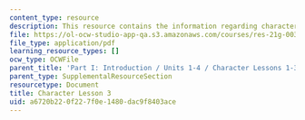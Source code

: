 ```yaml
---
content_type: resource
description: This resource contains the information regarding character lesson 3.
file: https://ol-ocw-studio-app-qa.s3.amazonaws.com/courses/res-21g-003-learning-chinese-a-foundation-course-in-mandarin-spring-2011/a6720b220f227f0e1480dac9f8403ace_MITRES_21G_003S11_char03.pdf
file_type: application/pdf
learning_resource_types: []
ocw_type: OCWFile
parent_title: 'Part I: Introduction / Units 1-4 / Character Lessons 1-3'
parent_type: SupplementalResourceSection
resourcetype: Document
title: Character Lesson 3
uid: a6720b22-0f22-7f0e-1480-dac9f8403ace
---
```

